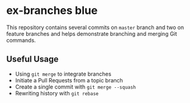 ex-branches blue
===========

This repository contains several commits on `master` branch and two on feature branches and helps demonstrate branching and merging Git commands.

## Useful Usage

* Using `git merge` to integrate branches
* Initiate a Pull Requests from a topic branch
* Create a single commit with `git merge --squash`
* Rewriting history with `git rebase`
